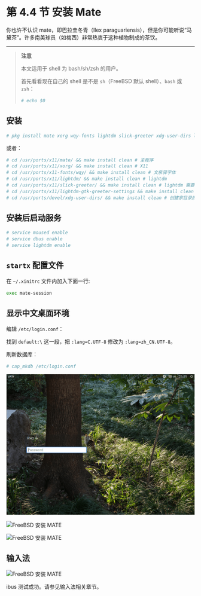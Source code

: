 # 第 4.4 节 安装 Mate

你也许不认识 mate，即巴拉圭冬青（Ilex paraguariensis），但是你可能听说“马黛茶”。许多南美球员（如梅西）非常热衷于这种植物制成的茶饮。

---

>**注意**
>
> 本文适用于 shell 为 bash/sh/zsh 的用户。
>
> 首先看看现在自己的 shell 是不是 `sh`（FreeBSD 默认 shell）、`bash` 或 `zsh`：
>
>```sh
># echo $0
>```


## 安装

```sh
# pkg install mate xorg wqy-fonts lightdm slick-greeter xdg-user-dirs lightdm-gtk-greeter-settings
```

或者：

```sh
# cd /usr/ports/x11/mate/ && make install clean # 主程序
# cd /usr/ports/x11/xorg/ && make install clean # X11
# cd /usr/ports/x11-fonts/wqy/ && make install clean # 文泉驿字体
# cd /usr/ports/x11/lightdm/ && make install clean # lightdm
# cd /usr/ports/x11/slick-greeter/ && make install clean # lightdm 需要
# cd /usr/ports/x11/lightdm-gtk-greeter-settings && make install clean # slick-greeter 配置工具
# cd /usr/ports/devel/xdg-user-dirs/ && make install clean # 创建家目录的子目录
```

## 安装后启动服务

```sh
# service moused enable 
# service dbus enable 
# service lightdm enable 
```

## `startx` 配置文件

在 `~/.xinitrc` 文件内加入下面一行:

```sh
exec mate-session
```

## 显示中文桌面环境


编辑 `/etc/login.conf`：

找到 `default:\` 这一段，把 `:lang=C.UTF-8` 修改为 `:lang=zh_CN.UTF-8`。

刷新数据库：

```sh
# cap_mkdb /etc/login.conf
```

![FreeBSD 安装 MATE](../.gitbook/assets/mate1.png)

![FreeBSD 安装 MATE](../.gitbook/assets/mate2.png)

![FreeBSD 安装 MATE](../.gitbook/assets/mate3.png)

## 输入法

![FreeBSD 安装 MATE](../.gitbook/assets/mate4.png)

ibus 测试成功。请参见输入法相关章节。


